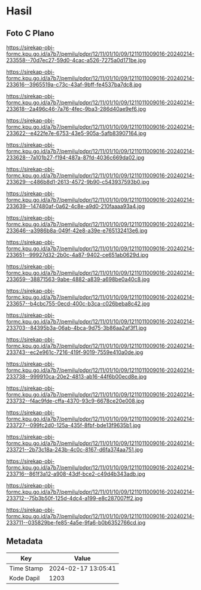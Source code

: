 # Hasil

## Foto C Plano

https://sirekap-obj-formc.kpu.go.id/a7b7/pemilu/pdpr/12/11/01/10/09/1211011009016-20240214-233558--70d7ec27-59d0-4cac-a526-7275a0d171be.jpg

https://sirekap-obj-formc.kpu.go.id/a7b7/pemilu/pdpr/12/11/01/10/09/1211011009016-20240214-233616--3965519a-c73c-43af-9bff-fe4537ba7dc8.jpg

https://sirekap-obj-formc.kpu.go.id/a7b7/pemilu/pdpr/12/11/01/10/09/1211011009016-20240214-233618--2a496c46-7a76-4fec-9ba3-286d40ae9ef6.jpg

https://sirekap-obj-formc.kpu.go.id/a7b7/pemilu/pdpr/12/11/01/10/09/1211011009016-20240214-233622--e422fe7e-6753-43e5-905a-5afb83907164.jpg

https://sirekap-obj-formc.kpu.go.id/a7b7/pemilu/pdpr/12/11/01/10/09/1211011009016-20240214-233628--7a101b27-f194-487a-87fd-4036c669da02.jpg

https://sirekap-obj-formc.kpu.go.id/a7b7/pemilu/pdpr/12/11/01/10/09/1211011009016-20240214-233629--c486b8d1-2613-4572-9b90-c543937593b0.jpg

https://sirekap-obj-formc.kpu.go.id/a7b7/pemilu/pdpr/12/11/01/10/09/1211011009016-20240214-233639--147480af-0a62-4c8e-a9d0-210faaaa93a4.jpg

https://sirekap-obj-formc.kpu.go.id/a7b7/pemilu/pdpr/12/11/01/10/09/1211011009016-20240214-233646--a3986b8a-049f-42e8-a39e-e765132413e6.jpg

https://sirekap-obj-formc.kpu.go.id/a7b7/pemilu/pdpr/12/11/01/10/09/1211011009016-20240214-233651--99927d32-2b0c-4a87-9402-ce651ab0629d.jpg

https://sirekap-obj-formc.kpu.go.id/a7b7/pemilu/pdpr/12/11/01/10/09/1211011009016-20240214-233659--38871563-9abe-4882-a839-a698be0a40c8.jpg

https://sirekap-obj-formc.kpu.go.id/a7b7/pemilu/pdpr/12/11/01/10/09/1211011009016-20240214-233657--b4cbc755-0ecd-400c-b3ca-c026beba8c42.jpg

https://sirekap-obj-formc.kpu.go.id/a7b7/pemilu/pdpr/12/11/01/10/09/1211011009016-20240214-233703--84395b3a-06ab-4bca-9d75-3b86aa2af3f1.jpg

https://sirekap-obj-formc.kpu.go.id/a7b7/pemilu/pdpr/12/11/01/10/09/1211011009016-20240214-233743--ec2e961c-7216-419f-9019-7559e410a0de.jpg

https://sirekap-obj-formc.kpu.go.id/a7b7/pemilu/pdpr/12/11/01/10/09/1211011009016-20240214-233738--999910ca-20e2-4813-ab16-44f6b00ecd8e.jpg

https://sirekap-obj-formc.kpu.go.id/a7b7/pemilu/pdpr/12/11/01/10/09/1211011009016-20240214-233732--f4ac9fde-cffa-4370-93c9-6678ce20e008.jpg

https://sirekap-obj-formc.kpu.go.id/a7b7/pemilu/pdpr/12/11/01/10/09/1211011009016-20240214-233727--099fc2d0-125a-435f-8fbf-bde13f9635b1.jpg

https://sirekap-obj-formc.kpu.go.id/a7b7/pemilu/pdpr/12/11/01/10/09/1211011009016-20240214-233721--2b73c18a-243b-4c0c-8167-d6fa374aa751.jpg

https://sirekap-obj-formc.kpu.go.id/a7b7/pemilu/pdpr/12/11/01/10/09/1211011009016-20240214-233716--861f3a12-a908-43df-bce2-c49d4b343adb.jpg

https://sirekap-obj-formc.kpu.go.id/a7b7/pemilu/pdpr/12/11/01/10/09/1211011009016-20240214-233712--75b3b50f-125d-4dc4-a199-e8c287007ff2.jpg

https://sirekap-obj-formc.kpu.go.id/a7b7/pemilu/pdpr/12/11/01/10/09/1211011009016-20240214-233711--035829be-fe85-4a5e-9fa6-b0b6352766cd.jpg


## Metadata

| Key        | Value               |
| ---------- | ------------------- |
| Time Stamp | 2024-02-17 13:05:41 |
| Kode Dapil | 1203                |



